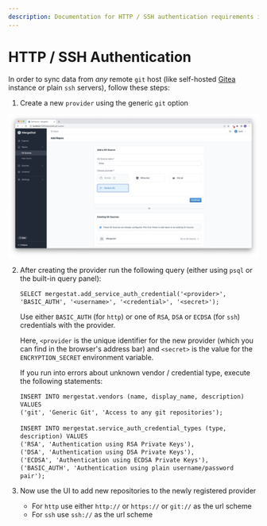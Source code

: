 ```yaml
---
description: Documentation for HTTP / SSH authentication requirements in MergeStat.
---
```

# HTTP / SSH Authentication

In order to sync data from _any_ remote `git` host (like self-hosted [Gitea](https://gitea.io/en-us/) instance or plain `ssh` servers), follow these steps:

1. Create a new `provider` using the generic `git` option

![New generic git provider](add-generic-git-provider.png)

2. After creating the provider run the following query (either using `psql` or the built-in query panel):
    ```postgresql
    SELECT mergestat.add_service_auth_credential('<provider>', 'BASIC_AUTH', '<username>', '<credential>', '<secret>');
    ```

    Use either `BASIC_AUTH` (for `http`) or one of `RSA`, `DSA` or `ECDSA` (for `ssh`) credentials with the provider.
    
    Here, `<provider` is the unique identifier for the new provider (which you can find in the browser's address bar) 
    and `<secret>` is the value for the `ENCRYPTION_SECRET` environment variable.

    If you run into errors about unknown vendor / credential type, execute the following statements:

    ```postgresql
    INSERT INTO mergestat.vendors (name, display_name, description) VALUES 
    ('git', 'Generic Git', 'Access to any git repositories');
    
    INSERT INTO mergestat.service_auth_credential_types (type, description) VALUES
    ('RSA', 'Authentication using RSA Private Keys'),
    ('DSA', 'Authentication using DSA Private Keys'),
    ('ECDSA', 'Authentication using ECDSA Private Keys'),
    ('BASIC_AUTH', 'Authentication using plain username/password pair');
    ```

3. Now use the UI to add new repositories to the newly registered provider
    - For `http` use either `http://` or `https://` or `git://` as the url scheme
    - For `ssh` use `ssh://` as the url scheme